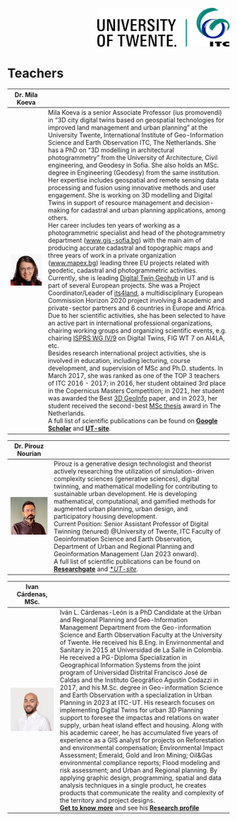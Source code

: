 <p style="text-align: right" ><img src="../images/ut-itc-logo-rgb.png" width="300"></p>

# Teachers

|  Dr. Mila Koeva |   |
|---|---|
| ![](./images/gwfspeaker_20240123013252_Mila-Koeva.jpg)  | Mila Koeva is a senior Associate Professor (ius promovendi) in “3D city digital twins based on geospatial     technologies for improved land management and urban planning” at the University Twente, International Institute of Geo-Information Science and Earth Observation ITC, The Netherlands. She has a PhD on “3D modelling in architectural photogrammetry” from the University of Architecture, Civil engineering, and Geodesy in Sofia. She also holds an MSc. degree in Engineering (Geodesy) from the same institution. <br> Her expertise includes geospatial and remote sensing data processing and fusion using innovative methods and user engagement.  She is working on 3D modelling and Digital Twins in support of resource management and decision-making for cadastral and urban planning applications, among others.<br> Her career includes ten years of working as a photogrammetric specialist and head of the photogrammetry department (www.gis-sofia.bg) with the main aim of producing accurate cadastral and topographic maps and three years of work in a private organization (www.mapex.bg) leading three EU projects related with geodetic, cadastral and photogrammetric activities. <br> Currently, she is leading [Digital Twin Geohub](https://www.utwente.nl/en/digital-society/research/digitalisation/digital-twin-geohub/) in UT and is part of several European projects.  She was a Project Coordinator/Leader of [its4land](http://www.its4land.com/), a multidisciplinary European Commission Horizon 2020 project involving 8 academic and private-sector partners and 6 countries in Europe and Africa. Due to her scientific activities, she has been selected to have an active part in international professional organizations, chairing working groups and organizing scientific events, e.g. chairing [ISPRS WG IV/9](https://www2.isprs.org/commissions/comm4/wg9/) on Digital Twins, FIG WT 7 on AI4LA, etc.<br> Besides research international project activities, she is involved in education, including lecturing, course development, and supervision of MSc and Ph.D. students. In March 2017, she was ranked as one of the TOP 3 teachers of ITC 2016 - 2017; in 2016, her student obtained 3rd place in the Copernicus Masters Competition; in 2021, her student was awarded the Best [3D GeoInfo](https://3dgeoinfo2021.github.io/) paper,  and in 2023, her student received the second-best [MSc thesis](https://essay.utwente.nl/97045/) award in The Netherlands. <br> A full list of scientific publications can be found on [**Google Scholar**](https://scholar.google.nl/citations?hl=en&user=1oRWuWsAAAAJ&view_op=list_works&sortby=pubdate) and [**UT-site**](https://research.utwente.nl/en/persons/mila-koeva/publications/).   |


| Dr. Pirouz Nourian  |   |
|---|---|
| ![](./images/pnourian.jpg)  | Pirouz is a generative design technologist and theorist actively researching the utilization of simulation-driven complexity sciences (generative sciences), digital twinning, and mathematical modelling for contributing to sustainable urban development. He is developing mathematical, computational, and gamified methods for augmented urban planning, urban design, and participatory housing development.  <br> Current Position: Senior Assistant Professor of Digital Twinning (tenured) @University of Twente, ITC Faculty of Geoinformation Science and Earth Observation, Department of Urban and Regional Planning and Geoinformation Management (Jan 2023 onward).<br> A full list of scientific publications can be found on [**Researchgate**](https://scholar.google.nl/citations?hl=en&user=1oRWuWsAAAAJ&view_op=list_works&sortby=pubdate) and [**UT-site*](https://research.utwente.nl/en/persons/pirouz-nourian/publications/).

| Ivan Cárdenas, MSc.  |   |
|---|---|
| ![](./images/Ivan%20Pic.png)  |Iván L. Cárdenas-León is a PhD Candidate at the Urban and Regional Planning and Geo-Information Management Department from the Geo-information Science and Earth Observation Faculty at the University of Twente. He received his B.Eng. in Envirnonmental and Sanitary in 2015 at Universidad de La Salle in Colombia. He received a PG-Diploma Specialization in Geographical Information Systems from the joint program of Universidad Distrital Francisco José de Caldas and the Instituto Geográfico Agustín Codazzi in 2017, and his M.Sc. degree in Geo-information Science and Earth Observation with a specialization in Urban Planning in 2023 at ITC-UT. His research focuses on implementing Digital Twins for urban 3D Planning support to foresee the impactas and relations on water supply, urban heat island effect and housing. Along with his academic career, he has accumulated five years of experience as a GIS analyst for projects on Reforestation and environmental compensation; Environmental Impact Assessment; Emerald, Gold and Iron Mining; Oil&Gas environmental compliance reports; Flood modeling and risk assessment; and Urban and Regional planning. By applying graphic design, programming, spatial and data analysis techniques in a single product, he creates products that communicate the reality and complexity of the territory and project designs.<br> [**Get to know more**](www.overlaymaps.com) and see his [**Research profile**](https://research.utwente.nl/en/persons/ivan-cardenas-leon/publications/) | 